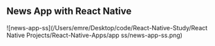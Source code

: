 ## News App with React Native

![news-app-ss](/Users/emre/Desktop/code/React-Native-Study/React Native Projects/React-Native-Apps/app ss/news-app-ss.png)
